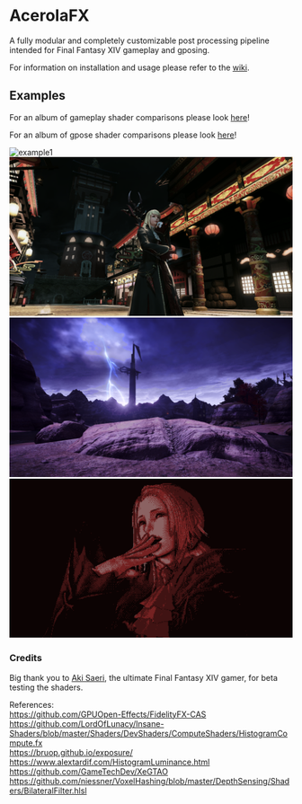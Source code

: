 # AcerolaFX

A fully modular and completely customizable post processing pipeline intended for Final Fantasy XIV gameplay and gposing.

For information on installation and usage please refer to the [wiki](https://github.com/GarrettGunnell/AcerolaFX/wiki).

## Examples

For an album of gameplay shader comparisons please look [here](https://imgsli.com/MTE0MTg3/0/1)!

For an album of gpose shader comparisons please look [here](https://imgsli.com/MTE0MzUw/0/1)!

![example1](./Examples/example1.png) <br>
![example2](./Examples/example2.png) <br>
![example3](./Examples/example3.png) <br>
![example4](./Examples/example4.png)

### Credits

Big thank you to [Aki Saeri](https://twitter.com/AkiSaeri), the ultimate Final Fantasy XIV gamer, for beta testing the shaders.

References: <br>
https://github.com/GPUOpen-Effects/FidelityFX-CAS <br>
https://github.com/LordOfLunacy/Insane-Shaders/blob/master/Shaders/DevShaders/ComputeShaders/HistogramCompute.fx <br>
https://bruop.github.io/exposure/ <br>
https://www.alextardif.com/HistogramLuminance.html <br>
https://github.com/GameTechDev/XeGTAO <br>
https://github.com/niessner/VoxelHashing/blob/master/DepthSensing/Shaders/BilateralFilter.hlsl